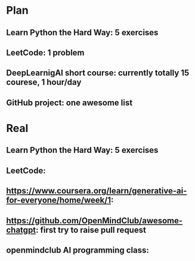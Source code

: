 # Plan
## Learn Python the Hard Way: 5 exercises
## LeetCode: 1 problem
## DeepLearnigAI short course: currently totally 15 courese, 1 hour/day
## GitHub project: one awesome list

# Real
## Learn Python the Hard Way: 5 exercises
## LeetCode:
## https://www.coursera.org/learn/generative-ai-for-everyone/home/week/1:
## https://github.com/OpenMindClub/awesome-chatgpt: first try to raise pull request
## openmindclub AI programming class: 
